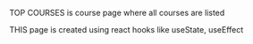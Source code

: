 TOP COURSES is course page where all courses are listed

THIS page is created using react hooks like useState, useEffect

